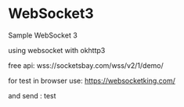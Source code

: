 # WebSocket3

Sample WebSocket 3

using websocket with okhttp3

free api: wss://socketsbay.com/wss/v2/1/demo/

for test in browser use: https://websocketking.com/

and send : test
